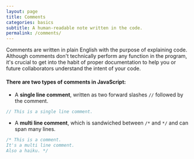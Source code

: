 ```yaml
---
layout: page
title: Comments
categories: basics
subtitle: A human-readable note written in the code.
permalink: /comments/
---
```


Comments are written in plain English with the purpose of explaining code. Although comments don't technically perform any function in the program, it's crucial to get into the habit of proper documentation to help you or future collaborators understand the intent of your code.

#### There are two types of comments in JavaScript:

- A **single line comment**, written as two forward slashes `//` followed by the comment.

```js
// This is a single line comment.
```

- A **multi line comment**, which is sandwiched between `/*` and `*/` and can span many lines.

```js
/* This is a comment.
It's a multi line comment.
Also a haiku. */
```

